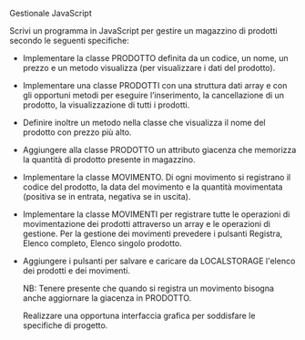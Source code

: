 Gestionale JavaScript

Scrivi un programma in JavaScript per gestire un magazzino di prodotti secondo le seguenti specifiche:

- Implementare la classe PRODOTTO definita da un codice, un nome, un prezzo e un metodo visualizza (per visualizzare i dati del prodotto).
- Implementare una classe PRODOTTI con una struttura dati array e con gli opportuni metodi per eseguire l’inserimento, la cancellazione di un prodotto, la visualizzazione di tutti i prodotti. 
- Definire inoltre un metodo nella classe che visualizza il nome del prodotto con prezzo più alto.
- Aggiungere alla classe PRODOTTO un attributo giacenza che memorizza la quantità di prodotto presente in magazzino.
- Implementare la classe MOVIMENTO. Di ogni movimento si registrano il codice del prodotto, la data del movimento e la quantità movimentata (positiva se in entrata, negativa se in uscita).
- Implementare la classe MOVIMENTI per registrare tutte le operazioni di movimentazione dei prodotti attraverso un array e le operazioni di gestione.
  Per la gestione dei movimenti prevedere i pulsanti Registra, Elenco completo, Elenco singolo prodotto. 
- Aggiungere i pulsanti per salvare e caricare da LOCALSTORAGE l'elenco dei prodotti e dei movimenti. 
  
  NB: Tenere presente che quando si registra un movimento bisogna anche aggiornare la giacenza in PRODOTTO.
  

  Realizzare una opportuna interfaccia grafica per soddisfare le specifiche di progetto.
